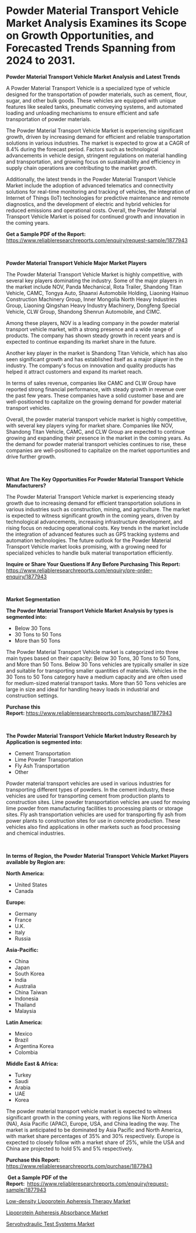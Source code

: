 <p><h1>Powder Material Transport Vehicle Market Analysis Examines its Scope on Growth Opportunities, and Forecasted Trends Spanning from 2024 to 2031.</h1></p><p><strong>Powder Material Transport Vehicle Market Analysis and Latest Trends</strong></p>
<p><p>A Powder Material Transport Vehicle is a specialized type of vehicle designed for the transportation of powder materials, such as cement, flour, sugar, and other bulk goods. These vehicles are equipped with unique features like sealed tanks, pneumatic conveying systems, and automated loading and unloading mechanisms to ensure efficient and safe transportation of powder materials.</p><p>The Powder Material Transport Vehicle Market is experiencing significant growth, driven by increasing demand for efficient and reliable transportation solutions in various industries. The market is expected to grow at a CAGR of 8.4% during the forecast period. Factors such as technological advancements in vehicle design, stringent regulations on material handling and transportation, and growing focus on sustainability and efficiency in supply chain operations are contributing to the market growth.</p><p>Additionally, the latest trends in the Powder Material Transport Vehicle Market include the adoption of advanced telematics and connectivity solutions for real-time monitoring and tracking of vehicles, the integration of Internet of Things (IoT) technologies for predictive maintenance and remote diagnostics, and the development of electric and hybrid vehicles for reduced emissions and operational costs. Overall, the Powder Material Transport Vehicle Market is poised for continued growth and innovation in the coming years.</p></p>
<p><strong>Get a Sample PDF of the Report:&nbsp;</strong> <a href="https://www.reliableresearchreports.com/enquiry/request-sample/1877943">https://www.reliableresearchreports.com/enquiry/request-sample/1877943</a></p>
<p>&nbsp;</p>
<p><strong>Powder Material Transport Vehicle Major Market Players</strong></p>
<p><p>The Powder Material Transport Vehicle Market is highly competitive, with several key players dominating the industry. Some of the major players in the market include NOV, Panda Mechanical, Rota Trailer, Shandong Titan Vehicle, CAMC, Tongya Auto, Shaanxi Automobile Holding, Liaoning Hainuo Construction Machinery Group, Inner Mongolia North Heavy Industries Group, Liaoning Qingshan Heavy Industry Machinery, Dongfeng Special Vehicle, CLW Group, Shandong Shenrun Automobile, and CIMC.</p><p>Among these players, NOV is a leading company in the powder material transport vehicle market, with a strong presence and a wide range of products. The company has shown steady growth in recent years and is expected to continue expanding its market share in the future.</p><p>Another key player in the market is Shandong Titan Vehicle, which has also seen significant growth and has established itself as a major player in the industry. The company's focus on innovation and quality products has helped it attract customers and expand its market reach.</p><p>In terms of sales revenue, companies like CAMC and CLW Group have reported strong financial performance, with steady growth in revenue over the past few years. These companies have a solid customer base and are well-positioned to capitalize on the growing demand for powder material transport vehicles.</p><p>Overall, the powder material transport vehicle market is highly competitive, with several key players vying for market share. Companies like NOV, Shandong Titan Vehicle, CAMC, and CLW Group are expected to continue growing and expanding their presence in the market in the coming years. As the demand for powder material transport vehicles continues to rise, these companies are well-positioned to capitalize on the market opportunities and drive further growth.</p></p>
<p>&nbsp;</p>
<p><strong>What Are The Key Opportunities For Powder Material Transport Vehicle Manufacturers?</strong></p>
<p><p>The Powder Material Transport Vehicle market is experiencing steady growth due to increasing demand for efficient transportation solutions in various industries such as construction, mining, and agriculture. The market is expected to witness significant growth in the coming years, driven by technological advancements, increasing infrastructure development, and rising focus on reducing operational costs. Key trends in the market include the integration of advanced features such as GPS tracking systems and automation technologies. The future outlook for the Powder Material Transport Vehicle market looks promising, with a growing need for specialized vehicles to handle bulk material transportation efficiently.</p></p>
<p><strong>Inquire or Share Your Questions If Any Before Purchasing This Report:</strong> <a href="https://www.reliableresearchreports.com/enquiry/pre-order-enquiry/1877943">https://www.reliableresearchreports.com/enquiry/pre-order-enquiry/1877943</a></p>
<p>&nbsp;</p>
<p><strong>Market Segmentation</strong></p>
<p><strong>The Powder Material Transport Vehicle Market Analysis by types is segmented into:</strong></p>
<p><ul><li>Below 30 Tons</li><li>30 Tons to 50 Tons</li><li>More than 50 Tons</li></ul></p>
<p><p>The Powder Material Transport Vehicle market is categorized into three main types based on their capacity: Below 30 Tons, 30 Tons to 50 Tons, and More than 50 Tons. Below 30 Tons vehicles are typically smaller in size and suitable for transporting smaller quantities of materials. Vehicles in the 30 Tons to 50 Tons category have a medium capacity and are often used for medium-sized material transport tasks. More than 50 Tons vehicles are large in size and ideal for handling heavy loads in industrial and construction settings.</p></p>
<p><strong>Purchase this Report:&nbsp;</strong><a href="https://www.reliableresearchreports.com/purchase/1877943">https://www.reliableresearchreports.com/purchase/1877943</a></p>
<p>&nbsp;</p>
<p><strong>The Powder Material Transport Vehicle Market Industry Research by Application is segmented into:</strong></p>
<p><ul><li>Cement Transportation</li><li>Lime Powder Transportation</li><li>Fly Ash Transportation</li><li>Other</li></ul></p>
<p><p>Powder material transport vehicles are used in various industries for transporting different types of powders. In the cement industry, these vehicles are used for transporting cement from production plants to construction sites. Lime powder transportation vehicles are used for moving lime powder from manufacturing facilities to processing plants or storage sites. Fly ash transportation vehicles are used for transporting fly ash from power plants to construction sites for use in concrete production. These vehicles also find applications in other markets such as food processing and chemical industries.</p></p>
<p>&nbsp;</p>
<p><strong>In terms of Region, the Powder Material Transport Vehicle Market Players available by Region are:</strong></p>
<p>
    <p> <strong> North America: </strong>
        <ul>
            <li>United States</li>
            <li>Canada</li>
        </ul>
        </p> 
    <p> <strong> Europe: </strong>
        <ul>
            <li>Germany</li>
            <li>France</li>
            <li>U.K.</li>
            <li>Italy</li>
            <li>Russia</li>
        </ul>
        </p> 
    <p> <strong> Asia-Pacific: </strong>
        <ul>
            <li>China</li>
            <li>Japan</li>
            <li>South Korea</li>
            <li>India</li>
            <li>Australia</li>
            <li>China Taiwan</li>
            <li>Indonesia</li>
            <li>Thailand</li>
            <li>Malaysia</li>
        </ul>
        </p> 
    <p> <strong> Latin America: </strong>
        <ul>
            <li>Mexico</li>
            <li>Brazil</li>
            <li>Argentina Korea</li>
            <li>Colombia</li>
        </ul>
        </p> 
    <p> <strong> Middle East & Africa: </strong>
        <ul>
            <li>Turkey</li>
            <li>Saudi</li>
            <li>Arabia</li>
            <li>UAE</li>
            <li>Korea</li>
        </ul>
    </p>
    </p>
<p><p>The powder material transport vehicle market is expected to witness significant growth in the coming years, with regions like North America (NA), Asia Pacific (APAC), Europe, USA, and China leading the way. The market is anticipated to be dominated by Asia Pacific and North America, with market share percentages of 35% and 30% respectively. Europe is expected to closely follow with a market share of 25%, while the USA and China are projected to hold 5% and 5% respectively.</p></p>
<p><strong>Purchase this Report: </strong><a href="https://www.reliableresearchreports.com/purchase/1877943">https://www.reliableresearchreports.com/purchase/1877943</a></p>
<p>&nbsp;<strong>Get a Sample PDF of the Report:&nbsp;&nbsp;</strong><a href="https://www.reliableresearchreports.com/enquiry/request-sample/1877943">https://www.reliableresearchreports.com/enquiry/request-sample/1877943</a></p>
<p><strong></strong></p>
<p><p><a href="https://view.publitas.com/reportprime-1/low-density-lipoprotein-apheresis-therapy-market-furnish-information-about-market-size-market-share-market-dynamics-and-projections-spanning-from-2023-to-2030/">Low-density Lipoprotein Apheresis Therapy Market</a></p><p><a href="https://view.publitas.com/reportprime-1/lipoprotein-apheresis-absorbance-market-analysis-and-market-size-global-industry-overview-market-segmentation-and-forecast-2023-to-2030/">Lipoprotein Apheresis Absorbance Market</a></p><p><a href="https://view.publitas.com/reportprime-1/servohydraulic-test-systems-market-furnish-information-about-market-size-market-share-market-dynamics-and-projections-spanning-from-2023-to-2030/">Servohydraulic Test Systems Market</a></p></p>